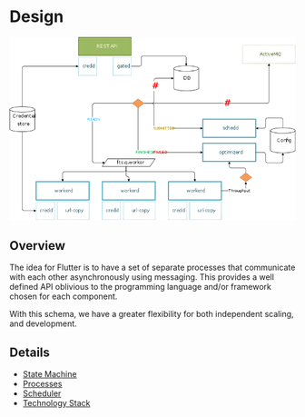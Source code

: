 # Design

![](graph/Overview.png)

## Overview
The idea for Flutter is to have a set of separate processes that communicate
with each other asynchronously using messaging. This provides a well defined
API oblivious to the programming language and/or framework chosen
for each component.

With this schema, we have a greater flexibility for both independent scaling,
and development.

## Details
* [State Machine](state_machine.md)
* [Processes](processed.md)
* [Scheduler](scheduler.md)
* [Technology Stack](tech_stack.md)
